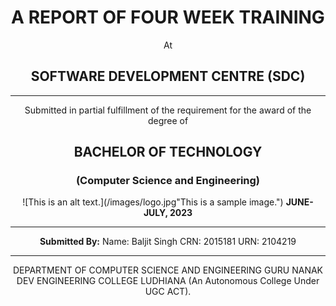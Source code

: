 <div align="center">

# A REPORT OF FOUR WEEK TRAINING
At
##  SOFTWARE DEVELOPMENT CENTRE (SDC)

---

Submitted in partial fulfillment of the requirement for the award of the degree of

## BACHELOR OF TECHNOLOGY
### (Computer Science and Engineering)

![This is an alt text.](/images/logo.jpg"This is a sample image.")
**JUNE-JULY, 2023**

---

**Submitted By:**
Name: Baljit Singh
CRN: 2015181
URN: 2104219

---

DEPARTMENT OF COMPUTER SCIENCE AND ENGINEERING
GURU NANAK DEV ENGINEERING COLLEGE LUDHIANA
(An Autonomous College Under UGC ACT).

</div>



